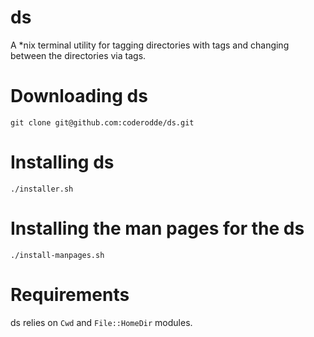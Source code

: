 # ds
A *nix terminal utility for tagging directories with tags and changing between the directories via tags.

# Downloading ds

    git clone git@github.com:coderodde/ds.git

# Installing ds

    ./installer.sh

# Installing the man pages for the ds

    ./install-manpages.sh

# Requirements

ds relies on `Cwd` and `File::HomeDir` modules.
